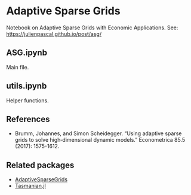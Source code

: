 # Adaptive Sparse Grids

Notebook on Adaptive Sparse Grids with Economic Applications.
See: https://julienpascal.github.io/post/asg/

## ASG.ipynb

Main file.

## utils.ipynb

Helper functions.

## References

* Brumm, Johannes, and Simon Scheidegger. “Using adaptive sparse grids to solve high‐dimensional dynamic models.” Econometrica 85.5 (2017): 1575-1612.

## Related packages

* [AdaptiveSparseGrids](https://github.com/jacobadenbaum/AdaptiveSparseGrids.jl)
* [Tasmanian.jl](https://github.com/floswald/Tasmanian.jl)
